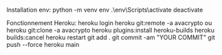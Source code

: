 Installation env:
python -m venv env
.\env\Scripts\activate
deactivate

Fonctionnement Heroku:
heroku login
heroku git:remote -a avacrypto ou heroku git:clone -a avacrypto
heroku plugins:install heroku-builds
heroku builds:cancel
heroku restart
git add .
git commit -am "YOUR COMMIT"
git push --force heroku main